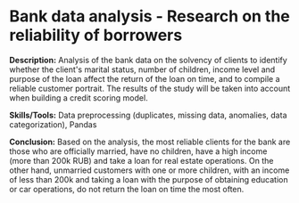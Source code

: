 # Bank data analysis - Research on the reliability of borrowers

**Description:**  Analysis of the bank data on the solvency of clients to identify whether the client's marital status, number of children, income level and purpose of the loan affect the return of  the loan on time, and to compile a reliable customer portrait. The results of the study will be taken into account when building a credit scoring model.

**Skills/Tools:**  Data preprocessing (duplicates, missing data, anomalies, data categorization), Pandas

**Conclusion:** Based on the analysis, the most reliable clients for the bank are those who are officially married, have no children, have a high income (more than 200k RUB) and take a loan for real estate operations. On the other hand, unmarried customers with one or more children, with an income of less than 200k and taking a loan with the purpose of obtaining education or car operations, do not return the loan on time the most often.



